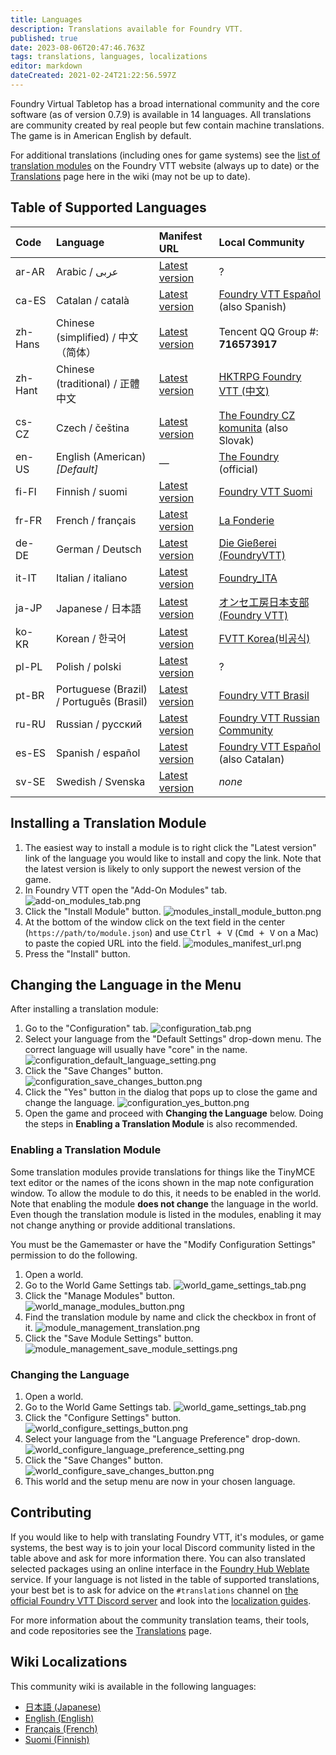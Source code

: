 ```yaml
---
title: Languages
description: Translations available for Foundry VTT.
published: true
date: 2023-08-06T20:47:46.763Z
tags: translations, languages, localizations
editor: markdown
dateCreated: 2021-02-24T21:22:56.597Z
---
```


Foundry Virtual Tabletop has a broad international community and the core software (as of version 0.7.9) is available in 14 languages. All translations are community created by real people but few contain machine translations. The game is in American English by default.

For additional translations (including ones for game systems) see the [list of translation modules](https://foundryvtt.com/packages/tag/translation) on the Foundry VTT website (always up to date) or the [Translations](https://foundryvtt.wiki/en/community/Community-Translations) page here in the wiki (may not be up to date).

## Table of Supported Languages
| Code | Language | Manifest URL | Local Community |
|:-|:-|:-|:-|
| ar-AR | Arabic / عربى | [Latest version](https://gitlab.com/mr_aljabry/foundryvtt-lang-ar-ar/-/raw/master/Core/module.json) | ? |
| ca-ES | Catalan / català | [Latest version](https://gitlab.com/montver/foundry-vtt-catala/-/raw/master/ca/module.json) | <i class="fab fa-discord"></i> [Foundry VTT Español](https://discord.gg/MHCerwd) (also Spanish) |
| zh-Hans | Chinese (simplified) / 中文（简体） | [Latest version](https://raw.githubusercontent.com/fvtt-cn/foundry_chn/main/module.json) | <i class="fas fa-comments"></i> Tencent QQ Group #: **716573917** |
| zh-Hant | Chinese (traditional) / 正體中文 | [Latest version](https://raw.githubusercontent.com/hktrpg/foundry_zh-tw/main/module.json) | [HKTRPG Foundry VTT (中文)](https://discord.gg/vx4kcm7) |
| cs-CZ | Czech / čeština | [Latest version](https://gitlab.com/ptoseklukas/foundryvtt-lang-cs-cz/-/raw/master/cs-CZ/module.json) | <i class="fab fa-discord"></i> [The Foundry CZ komunita](https://discord.gg/7dHDqEW) (also Slovak) |
| en-US | English (American) *[Default]* | — | <i class="fab fa-discord"></i> [The Foundry](https://discordapp.com/invite/DDBZUDf) (official) |
| fi-FI | Finnish / suomi | [Latest version](https://gitlab.com/foundry-vtt-suomi/fvtt-lang-fi-fi/-/releases/permalink/latest/downloads/module.json) | <i class="fab fa-discord"></i> [Foundry VTT Suomi](https://discord.gg/U4y3cNebbg) |
| fr-FR | French / français | [Latest version](https://gitlab.com/baktov.sugar/foundryvtt-lang-fr-fr/-/raw/master/fr-FR/module.json) | <i class="fab fa-discord"></i> [La Fonderie](https://discord.gg/pPSDNJk) |
| de-DE | German / Deutsch | [Latest version](https://gitlab.com/henry4k/foundryvtt-lang-de/-/raw/master/module.json) | <i class="fab fa-discord"></i> [Die Gießerei (FoundryVTT)](https://discord.gg/XrKAZ5J) |
| it-IT | Italian / italiano | [Latest version](https://gitlab.com/riccisi/foundryvtt-lang-it-it/-/raw/master/it-IT/module.json) | <i class="fab fa-discord"></i> [Foundry_ITA](https://discord.gg/hsRcTby) |
| ja-JP | Japanese / 日本語 | [Latest version](https://raw.githubusercontent.com/BrotherSharper/foundryVTTja/master/module.json) | <i class="fab fa-discord"></i> [オンセ工房日本支部(Foundry VTT)](https://discord.gg/vM4YM27) |
| ko-KR | Korean / 한국어 | [Latest version](https://raw.githubusercontent.com/ShoyuVanilla/FoundryVTT-lang-ko-KR/master/module.json) | <i class="fab fa-discord"></i> [FVTT Korea(비공식)](https://discord.gg/DRbbn5w) |
| pl-PL | Polish / polski | [Latest version](https://gitlab.com/fvtt-poland/core/-/raw/main/pl-PL/module.json) | ? |
| pt-BR | Portuguese (Brazil) / Português (Brasil) | [Latest version](https://gitlab.com/foundryvtt-pt-br/core/-/raw/master/pt-BR/module.json) | <i class="fab fa-discord"></i> [Foundry VTT Brasil](https://discord.gg/XNC86FBnQ2) |
| ru-RU | Russian / русский | [Latest version](https://raw.githubusercontent.com/Phenomen/foundry-vtt-ru/master/module.json) | <i class="fab fa-discord"></i> [Foundry VTT Russian Community](https://discord.gg/Z2CXFy35WF) |
| es-ES | Spanish / español | [Latest version](https://gitlab.com/carlosjrlu/foundryvtt-es/-/raw/master/es/module.json) | <i class="fab fa-discord"></i> [Foundry VTT Español](https://discord.gg/MHCerwd) (also Catalan) |
| sv-SE | Swedish / Svenska | [Latest version](https://raw.githubusercontent.com/xdy/foundryvtt-lang-sv/master/module.json) | *none* |

## Installing a Translation Module
1. The easiest way to install a module is to right click the "Latest version" link of the language you would like to install and copy the link. Note that the latest version is likely to only support the newest version of the game.
1. In Foundry VTT open the "Add-On Modules" tab.
![add-on_modules_tab.png](/fvtt-ui/add-on_modules_tab.png)
1. Click the "Install Module" button.
![modules_install_module_button.png](/fvtt-ui/modules_install_module_button.png)
1. At the bottom of the window click on the text field in the center (`https://path/to/module.json`) and use <kbd>Ctrl + V</kbd> (<kbd>Cmd + V</kbd> on a Mac) to paste the copied URL into the field.
![modules_manifest_url.png](/fvtt-ui/modules_manifest_url.png)
1. Press the "Install" button.

## Changing the Language in the Menu
After installing a translation module:
1. Go to the "Configuration" tab.
![configuration_tab.png](/fvtt-ui/configuration_tab.png)
1. Select your language from the "Default Settings" drop-down menu. The correct language will usually have "core" in the name.
![configuration_default_language_setting.png](/fvtt-ui/configuration_default_language_setting.png)
1. Click the "Save Changes" button.
![configuration_save_changes_button.png](/fvtt-ui/configuration_save_changes_button.png)
1. Click the "Yes" button in the dialog that pops up to close the game and change the language.
![configuration_yes_button.png](/fvtt-ui/configuration_yes_button.png)
1. Open the game and proceed with **Changing the Language** below. Doing the steps in **Enabling a Translation Module** is also recommended.

### Enabling a Translation Module
Some translation modules provide translations for things like the TinyMCE text editor or the names of the icons shown in the map note configuration window. To allow the module to do this, it needs to be enabled in the world. Note that enabling the module **does not change** the language in the world. Even though the translation module is listed in the modules, enabling it may not change anything or provide additional translations.

You must be the Gamemaster or have the "Modify Configuration Settings" permission to do the following.
1. Open a world.
1. Go to the World Game Settings tab.
![world_game_settings_tab.png](/fvtt-ui/world_game_settings_tab.png)
1. Click the "Manage Modules" button.
![world_manage_modules_button.png](/fvtt-ui/world_manage_modules_button.png)
1. Find the translation module by name and click the checkbox in front of it.
![module_management_translation.png](/fvtt-ui/module_management_translation.png)
1. Click the "Save Module Settings" button.
![module_management_save_module_settings.png](/fvtt-ui/module_management_save_module_settings.png)

### Changing the Language
1. Open a world.
1. Go to the World Game Settings tab.
![world_game_settings_tab.png](/fvtt-ui/world_game_settings_tab.png)
1. Click the "Configure Settings" button.
![world_configure_settings_button.png](/fvtt-ui/world_configure_settings_button.png)
1. Select your language from the "Language Preference" drop-down.
![world_configure_language_preference_setting.png](/fvtt-ui/world_configure_language_preference_setting.png)
1. Click the "Save Changes" button.
![world_configure_save_changes_button.png](/fvtt-ui/world_configure_save_changes_button.png)
1. This world and the setup menu are now in your chosen language.

## Contributing
If you would like to help with translating Foundry VTT, it's modules, or game systems, the best way is to join your local Discord community listed in the table above and ask for more information there. You can also translated selected packages using an online interface in the [Foundry Hub Weblate](https://weblate.foundryvtt-hub.com/) service. If your language is not listed in the table of supported translations, your best bet is to ask for advice on the `#translations` channel on <i class="fab fa-discord"></i> [the official Foundry VTT Discord server](https://discordapp.com/invite/DDBZUDf) and look into the [localization guides](https://foundryvtt.wiki/en/development/guides/localization).

For more information about the community translation teams, their tools, and code repositories see the [Translations](https://foundryvtt.wiki/en/community/Community-Translations#localization-teams-tools) page.

## Wiki Localizations
This community wiki is available in the following languages:
- [日本語 (Japanese)](https://foundryvtt.wiki/ja/home)
- [English (English)](https://foundryvtt.wiki/en/home)
- [Français (French)](https://foundryvtt.wiki/fr/home)
- [Suomi (Finnish)](https://foundryvtt.wiki/fi/home)